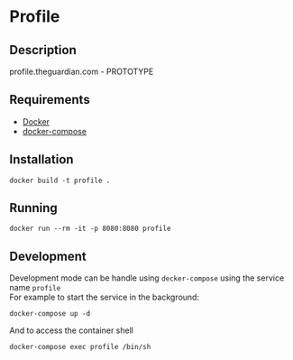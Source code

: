 # Profile

## Description
profile.theguardian.com - PROTOTYPE

## Requirements
* [Docker]("https://www.docker.com/")
* [docker-compose]("https://docs.docker.com/compose/")

## Installation
```
docker build -t profile .
```

## Running
```
docker run --rm -it -p 8080:8080 profile
```

## Development
Development mode can be handle using `decker-compose` using the service name `profile`  
For example to start the service in the background:
```
docker-compose up -d
```
And to access the container shell
```
docker-compose exec profile /bin/sh
```
